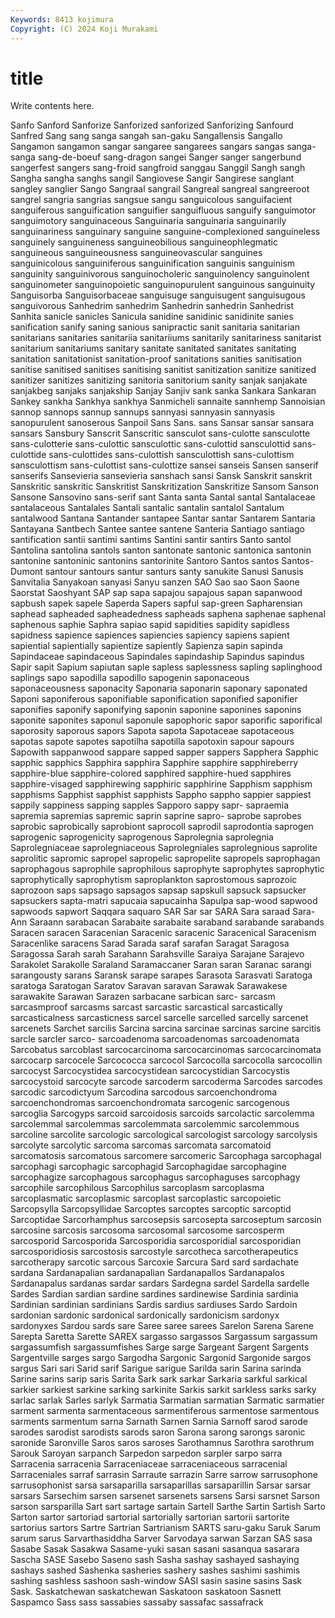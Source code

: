 ```yaml
---
Keywords: 8413 kojimura
Copyright: (C) 2024 Koji Murakami
---
```


# title

Write contents here.



 Sanfo Sanford Sanforize Sanforized sanforized Sanforizing Sanfourd Sanfred Sang
sang sanga sangah san-gaku Sangallensis Sangallo Sangamon sangamon sangar sangaree
sangarees sangars sangas sanga-sanga sang-de-boeuf sang-dragon sangei Sanger sanger sangerbund
sangerfest sangers sang-froid sangfroid sanggau Sanggil Sangh sangh Sangha sangha
sanghs sangil Sangiovese Sangir Sangirese sanglant sangley sanglier Sango Sangraal
sangrail Sangreal sangreal sangreeroot sangrel sangria sangrias sangsue sangu sanguicolous
sanguifacient sanguiferous sanguification sanguifier sanguifluous sanguify sanguimotor sanguimotory sanguinaceous Sanguinaria
sanguinaria sanguinarily sanguinariness sanguinary sanguine sanguine-complexioned sanguineless sanguinely sanguineness sanguineobilious
sanguineophlegmatic sanguineous sanguineousness sanguineovascular sanguines sanguinicolous sanguiniferous sanguinification sanguinis sanguinism
sanguinity sanguinivorous sanguinocholeric sanguinolency sanguinolent sanguinometer sanguinopoietic sanguinopurulent sanguinous sanguinuity
Sanguisorba Sanguisorbaceae sanguisuge sanguisugent sanguisugous sanguivorous Sanhedrim sanhedrim Sanhedrin sanhedrin
Sanhedrist Sanhita sanicle sanicles Sanicula sanidine sanidinic sanidinite sanies sanification
sanify saning sanious sanipractic sanit sanitaria sanitarian sanitarians sanitaries sanitariia
sanitariiums sanitarily sanitariness sanitarist sanitarium sanitariums sanitary sanitate sanitated sanitates
sanitating sanitation sanitationist sanitation-proof sanitations sanities sanitisation sanitise sanitised sanitises
sanitising sanitist sanitization sanitize sanitized sanitizer sanitizes sanitizing sanitoria sanitorium
sanity sanjak sanjakate sanjakbeg sanjaks sanjakship Sanjay Sanjiv sank sanka
Sankara Sankaran Sankey sankha Sankhya sankhya Sanmicheli sannaite sannhemp Sannoisian
sannop sannops sannup sannups sannyasi sannyasin sannyasis sanopurulent sanoserous Sanpoil
Sans Sans. sans Sansar sansar sansara sansars Sansbury Sanscrit Sanscritic
sansculot sans-culotte sansculotte sans-culotterie sans-culottic sansculottic sans-culottid sansculottid sans-culottide sans-culottides
sans-culottish sansculottish sans-culottism sansculottism sans-culottist sans-culottize sansei sanseis Sansen sanserif
sanserifs Sansevieria sansevieria sanshach sansi Sansk Sanskrit sanskrit Sanskritic sanskritic
Sanskritist Sanskritization Sanskritize Sansom Sanson Sansone Sansovino sans-serif sant Santa
santa Santal santal Santalaceae santalaceous Santalales Santali santalic santalin santalol
Santalum santalwood Santana Santander santapee Santar santar Santarem Santaria Santayana
Santbech Santee santee santene Santeria Santiago santiago santification santii santimi
santims Santini santir santirs Santo santol Santolina santolina santols santon
santonate santonic santonica santonin santonine santoninic santonins santorinite Santoro Santos
santos Santos-Dumont santour santours santur santurs santy sanukite Sanusi Sanusis
Sanvitalia Sanyakoan sanyasi Sanyu sanzen SAO Sao sao Saon Saone
Saorstat Saoshyant SAP sap sapa sapajou sapajous sapan sapanwood sapbush
sapek sapele Saperda Sapers sapful sap-green Sapharensian saphead sapheaded sapheadedness
sapheads saphena saphenae saphenal saphenous saphie Saphra sapiao sapid sapidities
sapidity sapidless sapidness sapience sapiences sapiencies sapiency sapiens sapient sapiential
sapientially sapientize sapiently Sapienza sapin sapinda Sapindaceae sapindaceous Sapindales sapindaship
Sapindus sapindus Sapir sapit Sapium sapiutan saple sapless saplessness sapling
saplinghood saplings sapo sapodilla sapodillo sapogenin saponaceous saponaceousness saponacity Saponaria
saponarin saponary saponated Saponi saponiferous saponifiable saponification saponified saponifier saponifies
saponify saponifying saponin saponine saponines saponins saponite saponites saponul saponule
sapophoric sapor saporific saporifical saporosity saporous sapors Sapota sapota Sapotaceae
sapotaceous sapotas sapote sapotes sapotilha sapotilla sapotoxin sapour sapours Sapowith
sappanwood sappare sapped sapper sappers Sapphera Sapphic sapphic sapphics Sapphira
sapphira Sapphire sapphire sapphireberry sapphire-blue sapphire-colored sapphired sapphire-hued sapphires sapphire-visaged
sapphirewing sapphiric sapphirine Sapphism sapphism sapphisms Sapphist sapphist sapphists Sappho
sappho sappier sappiest sappily sappiness sapping sapples Sapporo sappy sapr-
sapraemia sapremia sapremias sapremic saprin saprine sapro- saprobe saprobes saprobic
saprobically saprobiont saprocoll saprodil saprodontia saprogen saprogenic saprogenicity saprogenous Saprolegnia
saprolegnia Saprolegniaceae saprolegniaceous Saprolegniales saprolegnious saprolite saprolitic sapromic sapropel sapropelic
sapropelite sapropels saprophagan saprophagous saprophile saprophilous saprophyte saprophytes saprophytic saprophytically
saprophytism saproplankton saprostomous saprozoic saprozoon saps sapsago sapsagos sapsap sapskull
sapsuck sapsucker sapsuckers sapta-matri sapucaia sapucainha Sapulpa sap-wood sapwood sapwoods
sapwort Saqqara saquaro SAR Sar sar SARA Sara saraad Sara-Ann
Saraann sarabacan Sarabaite sarabaite saraband sarabande sarabands Saracen saracen Saracenian
Saracenic saracenic Saracenical Saracenism Saracenlike saracens Sarad Sarada saraf sarafan
Saragat Saragosa Saragossa Sarah sarah Sarahann Sarahsville Saraiya Sarajane Sarajevo
Sarakolet Sarakolle Saraland Saramaccaner Saran saran Saranac sarangi sarangousty sarans
Saransk sarape sarapes Sarasota Sarasvati Saratoga saratoga Saratogan Saratov Saravan
saravan Sarawak Sarawakese sarawakite Sarawan Sarazen sarbacane sarbican sarc- sarcasm
sarcasmproof sarcasms sarcast sarcastic sarcastical sarcastically sarcasticalness sarcasticness sarcel sarcelle
sarcelled sarcelly sarcenet sarcenets Sarchet sarcilis Sarcina sarcina sarcinae sarcinas
sarcine sarcitis sarcle sarcler sarco- sarcoadenoma sarcoadenomas sarcoadenomata Sarcobatus sarcoblast
sarcocarcinoma sarcocarcinomas sarcocarcinomata sarcocarp sarcocele Sarcococca sarcocol Sarcocolla sarcocolla sarcocollin
sarcocyst Sarcocystidea sarcocystidean sarcocystidian Sarcocystis sarcocystoid sarcocyte sarcode sarcoderm sarcoderma
Sarcodes sarcodes sarcodic sarcodictyum Sarcodina sarcodous sarcoenchondroma sarcoenchondromas sarcoenchondromata sarcogenic
sarcogenous sarcoglia Sarcogyps sarcoid sarcoidosis sarcoids sarcolactic sarcolemma sarcolemmal sarcolemmas
sarcolemmata sarcolemmic sarcolemmous sarcoline sarcolite sarcologic sarcological sarcologist sarcology sarcolysis
sarcolyte sarcolytic sarcoma sarcomas sarcomata sarcomatoid sarcomatosis sarcomatous sarcomere sarcomeric
Sarcophaga sarcophagal sarcophagi sarcophagic sarcophagid Sarcophagidae sarcophagine sarcophagize sarcophagous sarcophagus
sarcophaguses sarcophagy sarcophile sarcophilous Sarcophilus sarcoplasm sarcoplasma sarcoplasmatic sarcoplasmic sarcoplast
sarcoplastic sarcopoietic Sarcopsylla Sarcopsyllidae Sarcoptes sarcoptes sarcoptic sarcoptid Sarcoptidae Sarcorhamphus
sarcosepsis sarcosepta sarcoseptum sarcosin sarcosine sarcosis sarcosoma sarcosomal sarcosome sarcosperm
sarcosporid Sarcosporida Sarcosporidia sarcosporidial sarcosporidian sarcosporidiosis sarcostosis sarcostyle sarcotheca sarcotherapeutics
sarcotherapy sarcotic sarcous Sarcoxie Sarcura Sard sard sardachate sardana Sardanapalian
sardanapalian Sardanapallos Sardanapalos Sardanapalus sardanas sardar sardars Sardegna sardel Sardella
sardelle Sardes Sardian sardian sardine sardines sardinewise Sardinia sardinia Sardinian
sardinian sardinians Sardis sardius sardiuses Sardo Sardoin sardonian sardonic sardonical
sardonically sardonicism sardonyx sardonyxes Sardou sards sare Saree saree sarees
Sarelon Sarena Sarene Sarepta Saretta Sarette SAREX sargasso sargassos Sargassum
sargassum sargassumfish sargassumfishes Sarge sarge Sargeant Sargent Sargents Sargentville sarges
sargo Sargodha Sargonic Sargonid Sargonide sargos sargus Sari sari Sarid
sarif Sarigue sarigue Sarilda sarin Sarina sarinda Sarine sarins sarip
saris Sarita Sark sark sarkar Sarkaria sarkful sarkical sarkier sarkiest
sarkine sarking sarkinite Sarkis sarkit sarkless sarks sarky sarlac sarlak
Sarles sarlyk Sarmatia Sarmatian sarmatian Sarmatic sarmatier sarment sarmenta sarmentaceous
sarmentiferous sarmentose sarmentous sarments sarmentum sarna Sarnath Sarnen Sarnia Sarnoff
sarod sarode sarodes sarodist sarodists sarods saron Sarona sarong sarongs
saronic saronide Saronville Saros saros saroses Sarothamnus Sarothra sarothrum Sarouk
Saroyan sarpanch Sarpedon sarpedon sarpler sarpo sarra Sarracenia sarracenia Sarraceniaceae
sarraceniaceous sarracenial Sarraceniales sarraf sarrasin Sarraute sarrazin Sarre sarrow sarrusophone
sarrusophonist sarsa sarsaparilla sarsaparillas sarsaparillin Sarsar sarsar sarsars Sarsechim sarsen
sarsenet sarsenets sarsens Sarsi sarsnet Sarson sarson sarsparilla Sart sart
sartage sartain Sartell Sarthe Sartin Sartish Sarto Sarton sartor sartoriad
sartorial sartorially sartorian sartorii sartorite sartorius sartors Sartre Sartrian Sartrianism
SARTS saru-gaku Saruk Sarum sarum sarus Sarvarthasiddha Sarver Sarvodaya sarwan
Sarzan SAS sasa Sasabe Sasak Sasakwa Sasame-yuki sasan sasani sasanqua
sasarara Sascha SASE Sasebo Saseno sash Sasha sashay sashayed sashaying
sashays sashed Sashenka sasheries sashery sashes sashimi sashimis sashing sashless
sashoon sash-window SASI sasin sasine sasins Sask Sask. Saskatchewan saskatchewan
Saskatoon saskatoon Sasnett Saspamco Sass sass sassabies sassaby sassafac sassafrack
